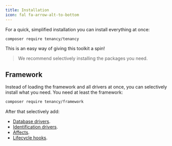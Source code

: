 ```yaml
---
title: Installation
icon: fal fa-arrow-alt-to-bottom
---
```


For a quick, simplified installation you can install everything at once:

```bash
composer require tenancy/tenancy
```

This is an easy way of giving this toolkit a spin!

> We recommend selectively installing the packages you need.

## Framework

Instead of loading the framework and all drivers at once, you can selectively install
what you need. You need at least the framework:

```bash
composer require tenancy/framework
``` 

After that selectively add:

- [Database drivers](database-drivers).
- [Identification drivers](identification-drivers).
- [Affects](affects).
- [Lifecycle hooks](hooks).
